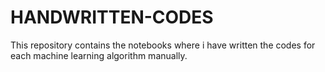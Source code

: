 # HANDWRITTEN-CODES
This repository contains the notebooks where i have written the codes for each machine learning algorithm manually.
